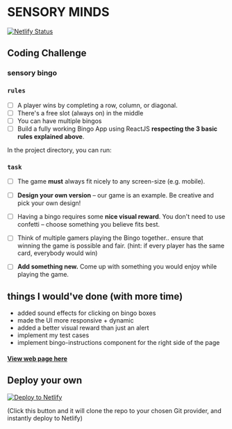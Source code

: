 # **SENSORY MINDS**

[![Netlify Status](https://api.netlify.com/api/v1/badges/8f5b268d-bcf4-4260-a0fe-0044e0bc3697/deploy-status)](https://app.netlify.com/sites/sensory-minds-bingo/deploys)

## Coding Challenge
### sensory bingo

### `rules`
- [ ]  A player wins by completing a row, column, or diagonal.
- [ ]  There's a free slot (always on) in the middle
- [ ]  You can have multiple bingos
- [ ]  Build a fully working Bingo App using ReactJS **respecting the 3 basic rules explained above**.

In the project directory, you can run:

### `task`
- [ ]  The game **must** always fit nicely to any screen-size (e.g. mobile).
- [ ]  **Design your own version** – our game is an example. Be creative and pick your own design!
- [ ]  Having a bingo requires some **nice visual reward**. You don't need to use confetti – choose something you believe fits best.
- [ ]  Think of multiple gamers playing the Bingo together.. ensure that winning the game is possible and fair. (hint: if every player has the same card, everybody would win)
- [ ]  **Add something new.** Come up with something you would enjoy while playing the game.


## things I would've done (with more time)
- added sound effects for clicking on bingo boxes
- made the UI more responsive + dynamic
- added a better visual reward than just an alert
- implement my test cases
- implement bingo-instructions component for the right side of the page

#### [View web page here](https://60d74b9792c6170008421bc4--sensory-minds-bingo.netlify.app/)

## Deploy your own

[![Deploy to Netlify](https://www.netlify.com/img/deploy/button.svg)](https://app.netlify.com/start/deploy?repository=https://github.com/matildarehm/sensory-bingo)

(Click this button and it will clone the repo to your chosen Git provider, and instantly deploy to Netlify)
